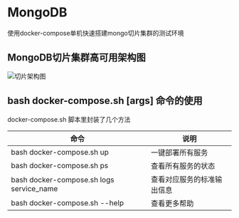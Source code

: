 # MongoDB

使用docker-compose单机快速搭建mongo切片集群的测试环境

## MongoDB切片集群高可用架构图
![切片架构图](https://www.processon.com/view/5cc56d70e4b059e20a0c038b '切片架构图')

## bash docker-compose.sh [args] 命令的使用
docker-compose.sh 脚本里封装了几个方法

命令 |   说明
------------ | -------------
bash docker-compose.sh up  |  一键部署所有服务
bash docker-compose.sh ps  |  查看所有服务的状态
bash docker-compose.sh logs service_name   |  查看对应服务的标准输出信息
bash docker-compose.sh --help  |  查看更多帮助